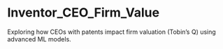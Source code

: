 # Inventor_CEO_Firm_Value
Exploring how CEOs with patents impact firm valuation (Tobin’s Q) using advanced ML models.
